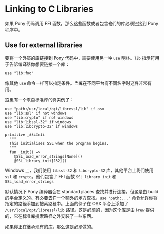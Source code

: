 # Linking to C Libraries

如果 Pony 代码调用 FFI 函数，那么这些函数或者包含他们的库必须链接到 Pony 程序中。

## Use for external libraries

要将一个外部的库链接到 Pony 代码中，需要使用另一种 `use` 明林。`lib` 指示符用于告诉编译器你想要链接一个库：

```pony
use "lib:foo"
```

像其他 `use` 命令一样可以指定条件。当库在不同平台有不同名字时这将非常有用。

这里有一个来自标准库的真实例子：

```pony
use "path:/usr/local/opt/libressl/lib" if osx
use "lib:ssl" if not windows
use "lib:crypto" if not windows
use "lib:libssl-32" if windows
use "lib:libcrypto-32" if windows

primitive _SSLInit
  """
  This initialises SSL when the program begins.
  """
  fun _init() =>
    @SSL_load_error_strings[None]()
    @SSL_library_init[I32]()
```

Windows 上，我们使用 `libssl-32` 和 `libcrypto-32` 库，其他平台上我们使用 `ssl` 和 `crypto`。他们包含了 FFI 函数 `SSL_library_init` 和 `SSL_load_error_strings`

默认情况下 Pony 编译器会在 standard places 查找并进行连接，但这是由 build 的平台定义的。有必要去在一个额外的地方查找。`use "path:..."` 命令允许你将指定的路径添加到搜索路径中。上面的例子在 OSX 平台上添加了 `/usr/local/opt/libressl/lib` 路径。这是必须的，因为这个库是由 `brew` 提供的，它在标准库搜索路径之外安装了一些东西。

如果你正在继承现有的库，那么这是必须做的。
